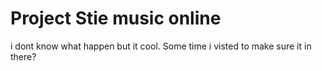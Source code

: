 # Project Stie music online
i dont know what happen but it cool.
Some time i visted to make sure it in there?
